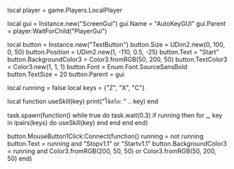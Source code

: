 local player = game.Players.LocalPlayer

local gui = Instance.new("ScreenGui")
gui.Name = "AutoKeyGUI"
gui.Parent = player:WaitForChild("PlayerGui")

local button = Instance.new("TextButton")
button.Size = UDim2.new(0, 100, 0, 50)
button.Position = UDim2.new(1, -110, 0.5, -25)
button.Text = "Start"
button.BackgroundColor3 = Color3.fromRGB(50, 200, 50)
button.TextColor3 = Color3.new(1, 1, 1)
button.Font = Enum.Font.SourceSansBold
button.TextSize = 20
button.Parent = gui

local running = false
local keys = {"Z", "X", "C"}

local function useSkill(key)
    print("ใช้สกิล: " .. key)
end

task.spawn(function()
    while true do
        task.wait(0.3)
        if running then
            for _, key in ipairs(keys) do
                useSkill(key)
            end
        end
    end
end)

button.MouseButton1Click:Connect(function()
    running = not running
    button.Text = running and "Stopv1.1" or "Startv1.1"
    button.BackgroundColor3 = running and Color3.fromRGB(200, 50, 50) or Color3.fromRGB(50, 200, 50)
end)
